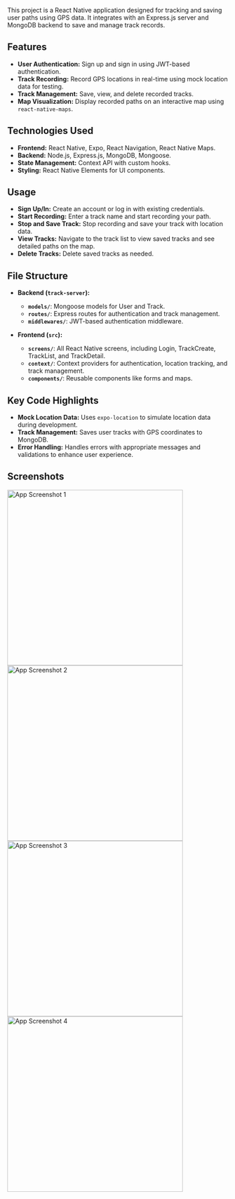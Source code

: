This project is a React Native application designed for tracking and saving user paths using GPS data. It integrates with an Express.js server and MongoDB backend to save and manage track records.

## Features

- **User Authentication:** Sign up and sign in using JWT-based authentication.
- **Track Recording:** Record GPS locations in real-time using mock location data for testing.
- **Track Management:** Save, view, and delete recorded tracks.
- **Map Visualization:** Display recorded paths on an interactive map using `react-native-maps`.

## Technologies Used

- **Frontend:** React Native, Expo, React Navigation, React Native Maps.
- **Backend:** Node.js, Express.js, MongoDB, Mongoose.
- **State Management:** Context API with custom hooks.
- **Styling:** React Native Elements for UI components.

## Usage

- **Sign Up/In:** Create an account or log in with existing credentials.
- **Start Recording:** Enter a track name and start recording your path.
- **Stop and Save Track:** Stop recording and save your track with location data.
- **View Tracks:** Navigate to the track list to view saved tracks and see detailed paths on the map.
- **Delete Tracks:** Delete saved tracks as needed.

## File Structure

- **Backend (`track-server`):**

  - **`models/`**: Mongoose models for User and Track.
  - **`routes/`**: Express routes for authentication and track management.
  - **`middlewares/`**: JWT-based authentication middleware.

- **Frontend (`src`):**
  - **`screens/`**: All React Native screens, including Login, TrackCreate, TrackList, and TrackDetail.
  - **`context/`**: Context providers for authentication, location tracking, and track management.
  - **`components/`**: Reusable components like forms and maps.

## Key Code Highlights

- **Mock Location Data:** Uses `expo-location` to simulate location data during development.
- **Track Management:** Saves user tracks with GPS coordinates to MongoDB.
- **Error Handling:** Handles errors with appropriate messages and validations to enhance user experience.

## Screenshots

<img src="./assets/1.jpeg" alt="App Screenshot 1" width="400" height="auto"/>
<img src="./assets/2.jpeg" alt="App Screenshot 2" width="400" height="auto"/>
<img src="./assets/3.jpeg" alt="App Screenshot 3" width="400" height="auto"/>
<img src="./assets/4.jpeg" alt="App Screenshot 4" width="400" height="auto"/>

